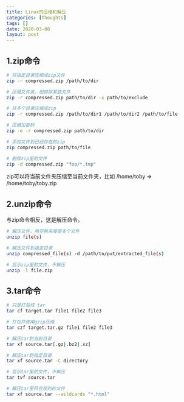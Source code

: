 ```yaml
---
title: Linux的压缩和解压
categories: [Thoughts]
tags: []
date: 2020-03-08
layout: post
---
```


<!-- more -->

## 1.zip命令

```bash
# 将指定目录压缩成zip文件
zip -r compressed.zip /path/to/dir

# 压缩文件夹，但排除某些文件
zip -r compressed.zip path/to/dir -x path/to/exclude

# 将多个目录压缩成zip
zip -r compressed.zip /path/to/dir1 /path/to/dir2 /path/to/file

# 压缩加密码
zip -e -r compressed.zip path/to/dir

# 添加文件到已经存在的zip
zip compressed.zip path/to/file

# 删除zip里的文件
zip -d compressed.zip "foo/*.tmp"
```

zip可以将当前文件夹压缩至当前文件夹，比如 /home/toby => /home/toby/toby.zip

## 2.unzip命令

与zip命令相反，这是解压命令。

```bash
# 解压文件，用空格来接受多个文件
unzip file(s)

# 解压文件到指定目录
unzip compressed_file(s) -d /path/to/put/extracted_file(s)

# 显示zip里的文件，不解压
unzip -l file.zip
```



## 3.tar命令

```bash
# 只是打包成 tar
tar cf target.tar file1 file2 file3

# 打包并使用gzip压缩
tar czf target.tar.gz file1 file2 file3

# 解压tar到当前目录
tar xf source.tar[.gz|.bz2|.xz]

# 解压tar到指定目录
tar xf source.tar -C directory

# 显示tar里的文件，不解压
tar tvf source.tar

# 解压tar里符合规则的文件
tar xf source.tar --wildcards "*.html"
```



